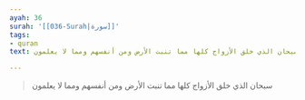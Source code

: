 ```yaml
---
ayah: 36
surah: '[[036-Surah|سورة]]'
tags:
- quran
text: سبحان الذي خلق الأزواج كلها مما تنبت الأرض ومن أنفسهم ومما لا يعلمون

---
```

> سبحان الذي خلق الأزواج كلها مما تنبت الأرض ومن أنفسهم ومما لا يعلمون
